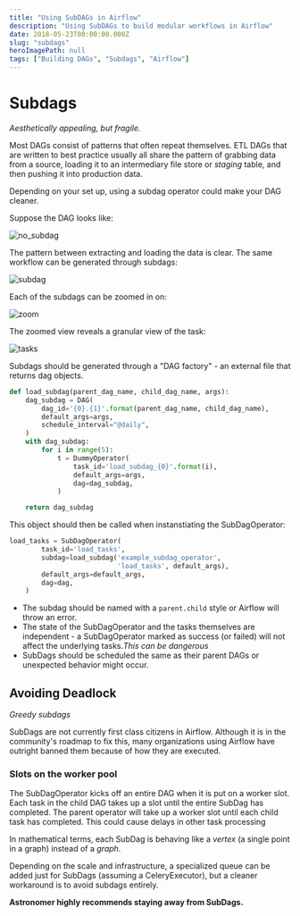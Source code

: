 ```yaml
---
title: "Using SubDAGs in Airflow"
description: "Using SubDAGs to build modular workflows in Airflow"
date: 2018-05-23T00:00:00.000Z
slug: "subdags"
heroImagePath: null
tags: ["Building DAGs", "Subdags", "Airflow"]
---
```


# Subdags

_Aesthetically appealing, but fragile._

Most DAGs consist of patterns that often repeat themselves. ETL DAGs that are written to best practice usually all share the pattern of grabbing data from a source, loading it to an intermediary file store or _staging_ table, and then pushing it into production data.

Depending on your set up, using a subdag operator could make your DAG cleaner.

Suppose the DAG looks like:

![no_subdag](https://cdn.astronomer.io/website/img/guides/workflow_no_subdag.png)

The pattern between extracting and loading the data is clear. The same workflow can be generated through subdags:

![subdag](https://cdn.astronomer.io/website/img/guides/subdag_dag.png)

Each of the subdags can be zoomed in on:

![zoom](https://cdn.astronomer.io/website/img/guides/zoomed_in.png)

The zoomed view reveals a granular view of the task:

![tasks](https://cdn.astronomer.io/website/img/guides/subdag_tasks.png)

Subdags should be generated through a "DAG factory" - an external file that returns dag objects.

```python
def load_subdag(parent_dag_name, child_dag_name, args):
    dag_subdag = DAG(
        dag_id='{0}.{1}'.format(parent_dag_name, child_dag_name),
        default_args=args,
        schedule_interval="@daily",
    )
    with dag_subdag:
        for i in range(5):
            t = DummyOperator(
                task_id='load_subdag_{0}'.format(i),
                default_args=args,
                dag=dag_subdag,
            )

    return dag_subdag

```

This object should then be called when instanstiating the SubDagOperator:

```python
load_tasks = SubDagOperator(
        task_id='load_tasks',
        subdag=load_subdag('example_subdag_operator',
                           'load_tasks', default_args),
        default_args=default_args,
        dag=dag,
    )
```

- The subdag should be named with a `parent.child` style or Airflow will throw an error.
- The state of the SubDagOperator and the tasks themselves are independent - a SubDagOperator marked as success (or failed) will not affect the underlying tasks._This can be dangerous_
- SubDags should be scheduled the same as their parent DAGs or unexpected behavior might occur.

## Avoiding Deadlock

_Greedy subdags_

SubDags are not currently first class citizens in Airflow. Although it is in the community's roadmap to fix this, many organizations using Airflow have outright banned them because of how they are executed.

### Slots on the worker pool

The SubDagOperator kicks off an entire DAG when it is put on a worker slot. Each task in the child DAG takes up a slot until the entire SubDag has completed. The parent operator will take up a worker slot until each child task has completed. This could cause delays in other task processing

In mathematical terms, each SubDag is behaving like a _vertex_ (a single point in a graph) instead of a _graph_.

Depending on the scale and infrastructure, a specialized queue can be added just for SubDags (assuming a CeleryExecutor), but a cleaner workaround is to avoid subdags entirely.

**Astronomer highly recommends staying away from SubDags.**

